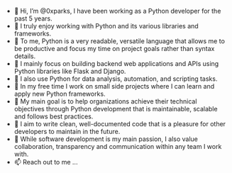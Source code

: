 - 👋 Hi, I’m @0xparks,  I have been working as a Python developer for the past 5 years. 
- 👀 I truly enjoy working with Python and its various libraries and frameworks.
- 🌱 To me, Python is a very readable, versatile language that allows me to be productive and focus my time on project goals rather than syntax details. 
- 💞️ I mainly focus on building backend web applications and APIs using Python libraries like Flask and Django.
- 💞️ I also use Python for data analysis, automation, and scripting tasks.
- 💞️ In my free time I work on small side projects where I can learn and apply new Python frameworks.
- 💞️ My main goal is to help organizations achieve their technical objectives through Python development that is maintainable, scalable and follows best practices.
- 💞️ I aim to write clean, well-documented code that is a pleasure for other developers to maintain in the future.
- 💞️ While software development is my main passion, I also value collaboration, transparency and communication within any team I work with.
- 📫 Reach out to me ...

<!---
0xparks/0xparks is a ✨ special ✨ repository because its `README.md` (this file) appears on your GitHub profile.
You can click the Preview link to take a look at your changes.
--->
